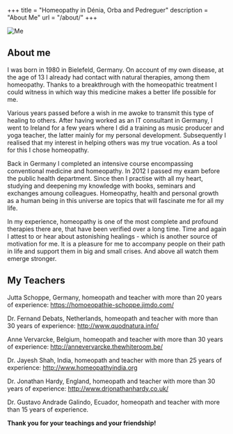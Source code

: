 +++
title = "Homeopathy in Dénia, Orba and Pedreguer"
description = "About Me"
url = "/about/"
+++

![Me](/images/yo.jpg)

## About me

I was born in 1980 in Bielefeld, Germany. On account of my own disease, at the age of 13 I already had contact with natural therapies, among them homeopathy. Thanks to a breakthrough with the homeopathic treatment I could witness in which way this medicine makes a better life possible for me.

Various years passed before a wish in me awoke to transmit this type of healing to others. After having worked as an IT consultant in Germany, I went to Ireland for a few years where I did a training as music producer and yoga teacher, the latter mainly for my personal development. Subsequently I realised that my interest in helping others was my true vocation. As a tool for this I chose homeopathy.

Back in Germany I completed an intensive course encompassing conventional medicine and homeopathy. In 2012 I passed my exam before the public health department. Since then I practise with all my heart, studying and deepening my knowledge with books, seminars and exchanges amoung colleagues. Homeopathy, health and personal growth as a human being in this universe are topics that will fascinate me for all my life.

In my experience, homeopathy is one of the most complete and profound therapies there are, that have been verified over a long time. Time and again I attest to or hear about astonishing healings - which is another source of motivation for me. It is a pleasure for me to accompany people on their path in life and support them in big and small crises. And above all watch them emerge stronger.

## My Teachers

Jutta Schoppe, Germany, homeopath and teacher with more than 20 years of experience: https://homoeopathie-schoppe.jimdo.com/

Dr. Fernand Debats, Netherlands, homeopath and teacher with more than 30 years of experience: http://www.quodnatura.info/

Anne Vervarcke, Belgium, homeopath and teacher with more than 30 years of experience: http://annevervarcke.thewhiteroom.be/

Dr. Jayesh Shah, India, homeopath and teacher with more than 25 years of experience: http://www.homeopathyindia.org

Dr. Jonathan Hardy, England, homeopath and teacher with more than 30 years of experience: http://www.drjonathanhardy.co.uk/

Dr. Gustavo Andrade Galindo, Ecuador, homeopath and teacher with more than 15 years of experience.

**Thank you for your teachings and your friendship!**
